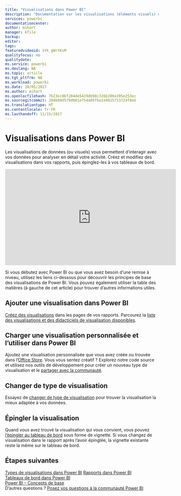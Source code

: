 ```yaml
---
title: "Visualisations dans Power BI"
description: "Documentation sur les visualisations (éléments visuels) dans Microsoft Power BI."
services: powerbi
documentationcenter: 
author: mihart
manager: kfile
backup: 
editor: 
tags: 
featuredvideoid: SYk_gWrtKvM
qualityfocus: no
qualitydate: 
ms.service: powerbi
ms.devlang: NA
ms.topic: article
ms.tgt_pltfrm: NA
ms.workload: powerbi
ms.date: 10/05/2017
ms.author: mihart
ms.openlocfilehash: 7b23ec8bf284de5419db98c326b206e205e253ec
ms.sourcegitcommit: 284b09d579d601e754a05fba2a4025723724f8eb
ms.translationtype: HT
ms.contentlocale: fr-FR
ms.lasthandoff: 11/15/2017
---
```

# <a name="visualizations-in-power-bi"></a>Visualisations dans Power BI
Les visualisations de données (ou visuels) vous permettent d’interagir avec vos données pour analyser en détail votre activité. Créez et modifiez des visualisations dans vos rapports, puis épinglez-les à vos tableaux de bord.   

<iframe width="560" height="315" src="https://www.youtube.com/embed/SYk_gWrtKvM?list=PL1N57mwBHtN0JFoKSR0n-tBkUJHeMP2cP" frameborder="0" allowfullscreen></iframe>


  Si vous débutez avec Power BI ou que vous avez besoin d’une remise à niveau, utilisez les liens ci-dessous pour découvrir les principes de base des visualisations de Power BI.  Vous pouvez également utiliser la table des matières (à gauche de cet article) pour trouver d’autres informations utiles.

## <a name="add-a-visualization-in-power-bi"></a>Ajouter une visualisation dans Power BI
[Créez des visualisations](power-bi-report-add-visualizations-i.md) dans les pages de vos rapports. Parcourez la [liste des visualisations et des didacticiels de visualisation disponibles](power-bi-visualization-types-for-reports-and-q-and-a.md). 

## <a name="upload-a-custom-visualization-and-use-it-in-power-bi"></a>Charger une visualisation personnalisée et l’utiliser dans Power BI
Ajoutez une visualisation personnalisée que vous avez créée ou trouvée dans l’[Office Store](https://appsource.microsoft.com/marketplace/apps?product=power-bi-visuals). Vous vous sentez créatif ? Explorez notre code source et utilisez nos outils de développement pour créer un nouveau type de visualisation et le [partager avec la communauté](http://visuals.powerbi.com).

## <a name="change-the-visualization-type"></a>Changer de type de visualisation
Essayez de [changer de type de visualisation](power-bi-report-change-visualization-type.md) pour trouver la visualisation la mieux adaptée à vos données.

## <a name="pin-the-visualization"></a>Épingler la visualisation
Quand vous avez trouvé la visualisation qui vous convient, vous pouvez [l’épingler au tableau de bord](service-dashboard-pin-tile-from-report.md) sous forme de vignette. Si vous changez de visualisation dans le rapport après l’avoir épinglée, la vignette existante reste la même sur le tableau de bord.

## <a name="next-steps"></a>Étapes suivantes
[Types de visualisations dans Power BI](power-bi-visualization-types-for-reports-and-q-and-a.md)
[Rapports dans Power BI](service-reports.md)  
[Tableaux de bord dans Power BI](service-dashboards.md)  
[Power BI – Concepts de base](service-basic-concepts.md)  
D’autres questions ? [Posez vos questions à la communauté Power BI](http://community.powerbi.com/)

